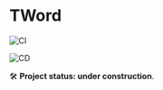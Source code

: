 # TWord

![CI](https://github.com/szyn33k/TWord/workflows/Continuous-Integration/badge.svg)

![CD](https://github.com/szyn33k/TWord/workflows/Continuous-Delivery/badge.svg)

🛠️ **Project status: under construction**.